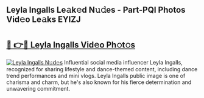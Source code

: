 ## Leyla Ingalls Le𝚊k𝚎d N𝚞𝚍es - Part-PQI Photos Vid𝚎o Le𝚊ks EYlZJ

# <h2><a href="http://fbcp2sh.evod.top/?m=Leyla+Ingalls">🔗 👉🔴 Leyla Ingalls Vid𝚎o Ph𝚘t𝚘s</a></h2>

[![Leyla Ingalls N𝚞d𝚎s](https://i.imgur.com/8V9OHl7.gif)](http://fbcp2sh.evod.top/?m=Leyla+Ingalls)
Influential social media influencer Leyla Ingalls, recognized for sharing lifestyle and dance-themed content, including dance trend performances and mini vlogs. Leyla Ingalls public image is one of charisma and charm, but he's also known for his fierce determination and unwavering commitment. 
